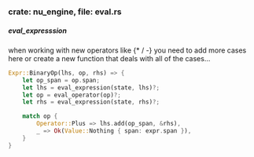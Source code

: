 
### crate: nu_engine, file: eval.rs

##### eval_expresssion
when working with new operators like {* / -} you need to add more cases here or create a new function that deals with all of the cases...

```rust
Expr::BinaryOp(lhs, op, rhs) => {
    let op_span = op.span;
    let lhs = eval_expression(state, lhs)?;
    let op = eval_operator(op)?;
    let rhs = eval_expression(state, rhs)?;

    match op {
        Operator::Plus => lhs.add(op_span, &rhs),
        _ => Ok(Value::Nothing { span: expr.span }),
    }
}
```
